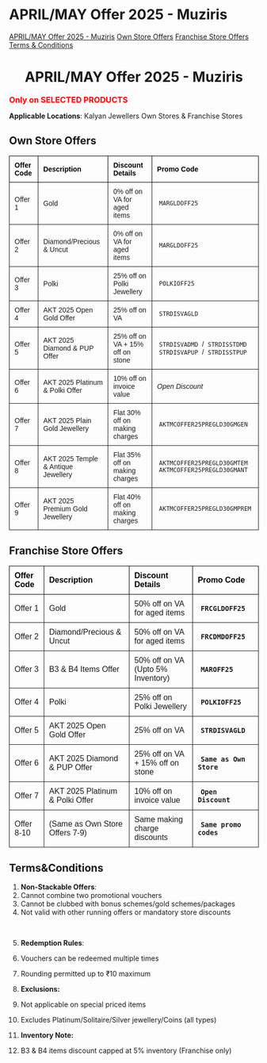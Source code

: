 




# APRIL/MAY Offer 2025 - Muziris

<div class="sidebar">
  
  <a href="#aprilmay-offer-2025---muziris">APRIL/MAY Offer 2025 - Muziris</a>
  <a href="#own-store-offers">Own Store Offers</a>
  <a href="#franchise-store-offers">Franchise Store Offers</a>
  <a href="#termsconditions">Terms & Conditions</a>
  
  
</div>


 <h1 style="text-align: center;"> <strong>APRIL/MAY Offer 2025 - Muziris</strong> </h1>

<span style="color: red; font-weight: bold; font-size: 1.0rem;">Only on SELECTED PRODUCTS</span>

**Applicable Locations**: Kalyan Jewellers Own Stores & Franchise Stores

## **Own Store Offers**  

<style>
    /* Default light theme styles */
    [data-md-color-scheme="default"] .offer-table {
        color: #333333;
        background-color: #ffffff;
        border: 1px solid #ddd;
    }
    [data-md-color-scheme="default"] .offer-table th {
        background-color: #f0f0f0;
        color: #000000;
        border-color: #ddd;
    }
    [data-md-color-scheme="default"] .offer-table td {
        border-color: #ddd;
    }
    [data-md-color-scheme="default"] .offer-table tr:nth-child(even) {
        background-color: #f9f9f9;
    }
    [data-md-color-scheme="default"] .offer-table code {
        background-color: #f5f5f5;
        color: #d63384;
    }

    /* Dark theme styles */
    [data-md-color-scheme="slate"] .offer-table {
        color: #ffffff;
        background-color: #121212;
        border: 1px solid #444;
    }
    [data-md-color-scheme="slate"] .offer-table th {
        background-color: #333333;
        color: #ffffff;
        border-color: #444;
    }
    [data-md-color-scheme="slate"] .offer-table td {
        border-color: #444;
    }
    [data-md-color-scheme="slate"] .offer-table tr:nth-child(odd) {
        background-color: #1e1e1e;
    }
    [data-md-color-scheme="slate"] .offer-table tr:nth-child(even) {
        background-color: #252525;
    }
    [data-md-color-scheme="slate"] .offer-table code {
        background-color: #333;
        color: #4fc3f7;
    }

    /* Common table styles */
    .offer-table {
        width: 100%;
        font-family: Arial, sans-serif;
        font-size: 14px;
        text-align: left;
        border-collapse: collapse;
        margin-bottom: 1em;
    }
    .offer-table th, .offer-table td {
        padding: 10px;
        border: 1px solid;
    }
    .offer-table code {
        padding: 2px 4px;
        border-radius: 3px;
        font-family: monospace;
    }
    .offer-table tbody tr:hover {
        background-color: rgba(155, 155, 153, 0.2);
        transition: background-color 0.3s ease;
    }
</style>

<table class="offer-table">
  <thead>
    <tr style="font-weight: bold; color: black;">
      <th>Offer Code</th>
      <th>Description</th>
      <th>Discount Details</th>
      <th>Promo Code</th>
    </tr>
  </thead>
  <tbody>
    <tr>
      <td>Offer 1</td>
      <td>Gold</td>
      <td>0% off on VA for aged items</td>
      <td><code>MARGLDOFF25</code></td>
    </tr>
    <tr>
      <td>Offer 2</td>
      <td>Diamond/Precious & Uncut</td>
      <td>0% off on VA for aged items</td>
      <td><code>MARGLDOFF25</code></td>
    </tr>
    <tr>
      <td>Offer 3</td>
      <td>Polki</td>
      <td>25% off on Polki Jewellery</td>
      <td><code>POLKIOFF25</code></td>
    </tr>
    <tr>
      <td>Offer 4</td>
      <td>AKT 2025 Open Gold Offer</td>
      <td>25% off on VA</td>
      <td><code>STRDISVAGLD</code></td>
    </tr>
    <tr>
      <td>Offer 5</td>
      <td>AKT 2025 Diamond & PUP Offer</td>
      <td>25% off on VA + 15% off on stone</td>
      <td>
        <code>STRDISVADMD</code> / <code>STRDISSTDMD</code><br>
        <code>STRDISVAPUP</code> / <code>STRDISSTPUP</code>
      </td>
    </tr>
    <tr>
      <td>Offer 6</td>
      <td>AKT 2025 Platinum & Polki Offer</td>
      <td>10% off on invoice value</td>
      <td><em>Open Discount</em></td>
    </tr>
    <tr>
      <td>Offer 7</td>
      <td>AKT 2025 Plain Gold Jewellery</td>
      <td>Flat 30% off on making charges</td>
      <td><code>AKTMCOFFER25PREGLD30GMGEN</code></td>
    </tr>
    <tr>
      <td>Offer 8</td>
      <td>AKT 2025 Temple & Antique Jewellery</td>
      <td>Flat 35% off on making charges</td>
      <td>
        <code>AKTMCOFFER25PREGLD30GMTEM</code><br>
        <code>AKTMCOFFER25PREGLD30GMANT</code>
      </td>
    </tr>
    <tr>
      <td>Offer 9</td>
      <td>AKT 2025 Premium Gold Jewellery</td>
      <td>Flat 40% off on making charges</td>
      <td><code>AKTMCOFFER25PREGLD30GMPREM</code></td>
    </tr>
  </tbody>
</table>

## **Franchise Store Offers**  
<style>
/* Light theme */
[data-md-color-scheme="default"] .offer-table-2 {
        color: #333333;
        background-color: #ffffff;
        border: 1px solid #ddd;
    }
    [data-md-color-scheme="default"] .offer-table-2 th {
        background-color: #f0f0f0;
        color: #000000;
        border-color: #ddd;
    }
    [data-md-color-scheme="default"] .offer-table-2 td {
        border-color: #ddd;
    }
    [data-md-color-scheme="default"] .offer-table-2 tr:nth-child(even) {
        background-color: #f9f9f9;
    }
    [data-md-color-scheme="default"] .offer-table-2 code {
        background-color: #f5f5f5;
        color: #d63384;
    }

/* Dark theme */
[data-md-color-scheme="slate"] .offer-table-2 {
    color: #fff;
    background-color: #121212;
    border: 1px solid #444;
}
[data-md-color-scheme="slate"] .offer-table-2 th {
    background-color: #333;
    color: #fff;
}
[data-md-color-scheme="slate"] .offer-table-2 tr:nth-child(even) {
    background-color: #252525;
}
[data-md-color-scheme="slate"] .offer-table-2 code {
    background: #333;
    color: #4fc3f7;
}

/* Common */
.offer-table-2 {
    width: 100%;
    border-collapse: collapse;
    font-family: Arial, sans-serif;
    font-size: 16px;
    text-align: left;
    margin-bottom: 1em;
}
.offer-table-2 th, .offer-table-2 td {
    border: 1px solid;
    padding: 10px;
}
.offer-table-2 code {
    padding: 4px 6px;
    border-radius: 6px;
    font-weight: 600;
    font-family: monospace;
}
.offer-table-2 tbody tr:hover {
        background-color: rgba(156, 156, 155, 0.2);
        transition: background-color 0.3s ease;
    }
</style>
<table class="offer-table-2">
  <thead>
    <tr style="font-weight: bold; color: black;">
      <th>Offer Code</th>
      <th>Description</th>
      <th>Discount Details</th>
      <th>Promo Code</th>
    </tr>
  </thead>
  <tbody>
    <tr>
      <td>Offer 1</td>
      <td>Gold</td>
      <td>50% off on VA for aged items</td>
      <td><code>FRCGLDOFF25</code></td>
    </tr>
    <tr>
      <td>Offer 2</td>
      <td>Diamond/Precious & Uncut</td>
      <td>50% off on VA for aged items</td>
      <td><code>FRCDMDOFF25</code></td>
    </tr>
    <tr>
      <td>Offer 3</td>
      <td>B3 & B4 Items Offer</td>
      <td>50% off on VA (Upto 5% Inventory)</td>
      <td><code>MAROFF25</code></td>
    </tr>
    <tr>
      <td>Offer 4</td>
      <td>Polki</td>
      <td>25% off on Polki Jewellery</td>
      <td><code>POLKIOFF25</code></td>
    </tr>
    <tr>
      <td>Offer 5</td>
      <td>AKT 2025 Open Gold Offer</td>
      <td>25% off on VA</td>
      <td><code>STRDISVAGLD</code></td>
    </tr>
    <tr>
      <td>Offer 6</td>
      <td>AKT 2025 Diamond & PUP Offer</td>
      <td>25% off on VA + 15% off on stone</td>
      <td><code>Same as Own Store</code></td>
    </tr>
    <tr>
      <td>Offer 7</td>
      <td>AKT 2025 Platinum & Polki Offer</td>
      <td>10% off on invoice value</td>
      <td><code>Open Discount</code></td>
    </tr>
    <tr>
      <td>Offer 8-10</td>
      <td>(Same as Own Store Offers 7-9)</td>
      <td>Same making charge discounts</td>
      <td><code>Same promo codes</code></td>
    </tr>
  </tbody>
</table>





## **Terms&Conditions**  

1. **Non-Stackable Offers**:
2. Cannot combine two promotional vouchers
3. Cannot be clubbed with bonus schemes/gold schemes/packages
4. Not valid with other running offers or mandatory store discounts
<br>

5. **Redemption Rules**:

6. Vouchers can be redeemed multiple times
7. Rounding permitted up to ₹10 maximum 

8. **Exclusions:**

9. Not applicable on special priced items
10. Excludes Platinum/Solitaire/Silver jewellery/Coins (all types)


11. **Inventory Note:**

12. B3 & B4 items discount capped at 5% inventory (Franchise only)  





<style>
/* Slide and highlight heading on hover */
h1:hover,
h2:hover,
h3:hover,
h4:hover,
h5:hover,
h6:hover {
  transform: translateX(4px); /* Slide effect */
  
  transition: all 0.3s ease-in-out;
  cursor: pointer;
  padding-inline: 4px;
  border-radius: 4px;
}
</style>